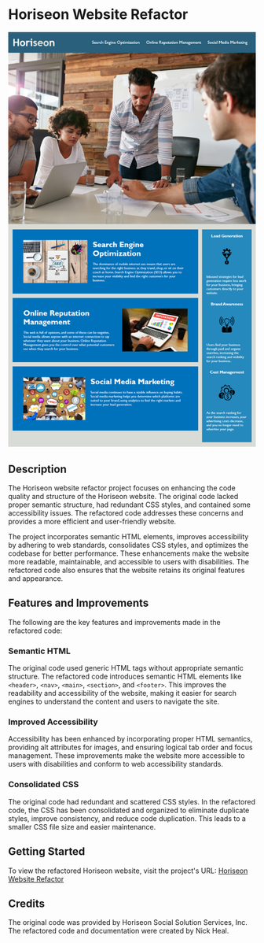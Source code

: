 # Horiseon Website Refactor

![Horiseon Website](/assets/images/01-html-css-git-homework-demo.png)

## Description

The Horiseon website refactor project focuses on enhancing the code quality and structure of the Horiseon website. The original code lacked proper semantic structure, had redundant CSS styles, and contained some accessibility issues. The refactored code addresses these concerns and provides a more efficient and user-friendly website.

The project incorporates semantic HTML elements, improves accessibility by adhering to web standards, consolidates CSS styles, and optimizes the codebase for better performance. These enhancements make the website more readable, maintainable, and accessible to users with disabilities. The refactored code also ensures that the website retains its original features and appearance.

## Features and Improvements

The following are the key features and improvements made in the refactored code:

### Semantic HTML

The original code used generic HTML tags without appropriate semantic structure. The refactored code introduces semantic HTML elements like `<header>`, `<nav>`, `<main>`, `<section>`, and `<footer>`. This improves the readability and accessibility of the website, making it easier for search engines to understand the content and users to navigate the site.

### Improved Accessibility

Accessibility has been enhanced by incorporating proper HTML semantics, providing alt attributes for images, and ensuring logical tab order and focus management. These improvements make the website more accessible to users with disabilities and conform to web accessibility standards.

### Consolidated CSS

The original code had redundant and scattered CSS styles. In the refactored code, the CSS has been consolidated and organized to eliminate duplicate styles, improve consistency, and reduce code duplication. This leads to a smaller CSS file size and easier maintenance.

## Getting Started

To view the refactored Horiseon website, visit the project's URL: [Horiseon Website Refactor](https://nickucla.github.io/01-Challenge/)

## Credits

The original code was provided by Horiseon Social Solution Services, Inc. The refactored code and documentation were created by Nick Heal.
